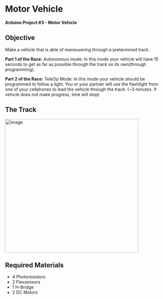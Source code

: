 # Motor Vehicle
**Arduino Project #3 - Motor Vehicle**

## Objective
Make a vehicle that is able of maneuvering through a pretermined track. 

**Part 1 of the Race:**
Autonomous mode:  In this mode your vehicle will have 15 seconds to get as far as possible through the track on its own(through programming).  

**Part 2 of the Race:**
TeleOp Mode:  In this mode your vehicle should be programmed to follow a light.  You or your partner will use the flashlight from one of your cellphones to lead the vehicle through the track.  (~3 minutes. If vehicle does not make progress, time will stop)

## The Track
<img width="438" alt="image" src="https://user-images.githubusercontent.com/89307499/170893895-2d705498-eee4-4418-a4ca-b06d1c43ccbf.png">

## Required Materials
- 4 Photoresistors
- 2 Flexsensors
- 1 H-Bridge
- 2 DC Motors

